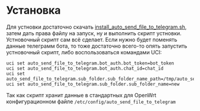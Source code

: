 # Установка
Для устновки достаточно скачать [install_auto_send_file_to_telegram.sh](https://github.com/Denis11212/auto_send_file_to_telegram/raw/refs/heads/main/install_auto_send_file_to_telegram.sh), затем дать права файлу на запуск, ну и выполнить скрипт устновки. Устновочный скрипт сам всё сделает. Если нужно будет поменять данные телеграмм бота, то тоже достаточно всего-то опять запустить устновочный скрипт, либо воспользоваться командами UCI:
```Shell
uci set auto_send_file_to_telegram.bot_auth.bot_token=bot_token
uci set auto_send_file_to_telegram.bot_auth.chat_id=chat_id
uci set auto_send_file_to_telegram.sub_folder.sub_folder_name_path=/tmp/auto_send_file_to_telegram
uci set auto_send_file_to_telegram.sub_folder.sub_folder_name=new
```

Так как скрипт хранит данные в стандартных для OpenWrt конфигурационном файле `/etc/config/auto_send_file_to_telegram`
